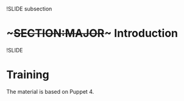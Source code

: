 !SLIDE subsection
# ~~~SECTION:MAJOR~~~ Introduction


!SLIDE
# Training

The material is based on Puppet 4.
